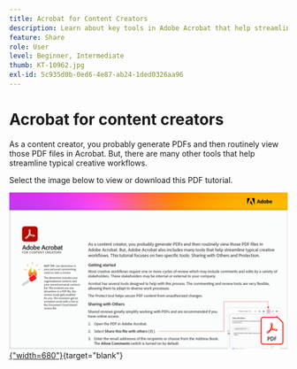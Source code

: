 ```yaml
---
title: Acrobat for Content Creators
description: Learn about key tools in Adobe Acrobat that help streamline creative workflows
feature: Share
role: User
level: Beginner, Intermediate
thumb: KT-10962.jpg
exl-id: 5c935d0b-0ed6-4e87-ab24-1ded0326aa96
---
```

# Acrobat for content creators

As a content creator, you probably generate PDFs and then routinely view those PDF files in Acrobat. But, there are many other tools that help streamline typical creative workflows. 

Select the image below to view or download this PDF tutorial.

[![First page image of tutorial](assets/Acrobatforcontentcreators.png){"width=680"}](assets/Acrobat-for-Content-Creators.pdf){target="blank"}
